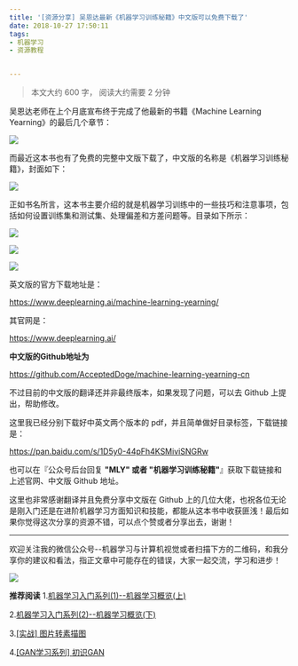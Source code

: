 ```yaml
---
title: '[资源分享] 吴恩达最新《机器学习训练秘籍》中文版可以免费下载了'
date: 2018-10-27 17:50:11
tags:
- 机器学习
- 资源教程


---
```




> 本文大约 600 字， 阅读大约需要 2 分钟

吴恩达老师在上个月底宣布终于完成了他最新的书籍《Machine Learning Yearning》的最后几个章节：

![](https://cai-images-1257823952.cos.ap-beijing.myqcloud.com/Ng_twitter1.png)

而最近这本书也有了免费的完整中文版下载了，中文版的名称是《机器学习训练秘籍》，封面如下：

![](https://cai-images-1257823952.cos.ap-beijing.myqcloud.com/Ng_book1.png)

正如书名所言，这本书主要介绍的就是机器学习训练中的一些技巧和注意事项，包括如何设置训练集和测试集、处理偏差和方差问题等。目录如下所示：

![](https://cai-images-1257823952.cos.ap-beijing.myqcloud.com/Ng_book3.png)

![](https://cai-images-1257823952.cos.ap-beijing.myqcloud.com/Ng_book4.png)

![](https://cai-images-1257823952.cos.ap-beijing.myqcloud.com/Ng_book8.png)

英文版的官方下载地址是：

https://www.deeplearning.ai/machine-learning-yearning/

其官网是：

https://www.deeplearning.ai/

**中文版的Github地址为**

https://github.com/AcceptedDoge/machine-learning-yearning-cn

不过目前的中文版的翻译还并非最终版本，如果发现了问题，可以去 Github 上提出，帮助修改。

这里我已经分别下载好中英文两个版本的 pdf，并且简单做好目录标签，下载链接是：

https://pan.baidu.com/s/1D5y0-44pFh4KSMiviSNGRw

也可以在『公众号后台回复 **"MLY" 或者 "机器学习训练秘籍"**』获取下载链接和上述官网、中文版 Github 地址。

这里也非常感谢翻译并且免费分享中文版在 Github 上的几位大佬，也祝各位无论是刚入门还是在进阶机器学习方面知识和技能，都能从这本书中收获匪浅！最后如果你觉得这次分享的资源不错，可以点个赞或者分享出去，谢谢！

------

欢迎关注我的微信公众号--机器学习与计算机视觉或者扫描下方的二维码，和我分享你的建议和看法，指正文章中可能存在的错误，大家一起交流，学习和进步！

![](https://cai-images-1257823952.cos.ap-beijing.myqcloud.com/qrcode_new.jpg)

**推荐阅读**
1.[机器学习入门系列(1)--机器学习概览(上)](https://mp.weixin.qq.com/s?__biz=MzU5MDY5OTI5MA==&mid=2247483667&idx=1&sn=c6b6feb241897ede16bd745d595cef92&chksm=fe3b0f66c94c86701e9b071e62750d189c254fd3ebe9bb6251505162139efefdf866093b38c3&token=2134085567&lang=zh_CN#rd)

2.[机器学习入门系列(2)--机器学习概览(下)](https://mp.weixin.qq.com/s?__biz=MzU5MDY5OTI5MA==&mid=2247483672&idx=1&sn=34b6687030db92fd3e04dcdebd09fffc&chksm=fe3b0f6dc94c867b2a72c427ebb90e2a683e6ad97ea2c5fbdc3a3bb86a8b159b8e5f107d2dcc&token=2134085567&lang=zh_CN#rd)

3.[[实战] 图片转素描图](https://mp.weixin.qq.com/s?__biz=MzU5MDY5OTI5MA==&mid=2247483679&idx=1&sn=229eaae83f0fad327d4ae419dc6bf865&chksm=fe3b0f6ac94c867cf72992dd2ec118d165c3990818ddd45d5a87736bac907b8871e8a006e9ab&token=2134085567&lang=zh_CN#rd)

4.[[GAN学习系列] 初识GAN](https://mp.weixin.qq.com/s?__biz=MzU5MDY5OTI5MA==&mid=2247483711&idx=1&sn=ead88d5b21e08d9df853b72f31d4b5f4&chksm=fe3b0f4ac94c865cfc243123eb4815539ef2d5babdc8346f79a29b681e55eee5f964bdc61d71&token=1493836032&lang=zh_CN#rd)





